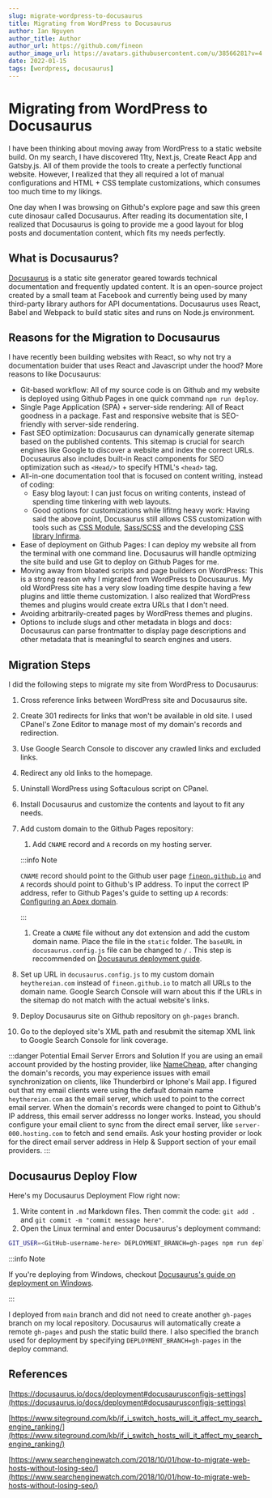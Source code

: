 ```yaml
---
slug: migrate-wordpress-to-docusaurus
title: Migrating from WordPress to Docusaurus
author: Ian Nguyen
author_title: Author
author_url: https://github.com/fineon
author_image_url: https://avatars.githubusercontent.com/u/38566281?v=4
date: 2022-01-15
tags: [wordpress, docusaurus]
---
```

# Migrating from WordPress to Docusaurus

I have been thinking about moving away from WordPress to a static website build. On my search, I have discovered 11ty, Next.js, Create React App and Gatsby.js. All of them provide the tools to create a perfectly functional website. However, I realized that they all required a lot of manual configurations and HTML + CSS template customizations, which consumes too much time to my likings. 

One day when I was browsing on Github's explore page and saw this green cute dinosaur called Docusaurus. After reading its documentation site, I realized that Docusaurus is going to provide me a good layout for blog posts and documentation content, which fits my needs perfectly. 

## What is Docusaurus?

[Docusaurus](https://docusaurus.io) is a static site generator geared towards technical documentation and frequently updated content. It is an open-source project created by a small team at Facebook and currently being used by many third-party library authors for API documentations. Docusaurus uses React, Babel and Webpack to build static sites and runs on Node.js environment. 

## Reasons for the Migration to Docusaurus

I have recently been building websites with React, so why not try a documentation buider that uses React and Javascript under the hood? More reasons to like Docusaurus: 

- Git-based workflow: All of my source code is on Github and my website is deployed using Github Pages in one quick command `npm run deploy`.
- Single Page Application (SPA) + server-side rendering: All of React goodness in a package. Fast and responsive website that is SEO-friendly with server-side rendering.
- Fast SEO optimization: Docusaurus can dynamically generate sitemap based on the published contents. This sitemap is crucial for search engines like Google to discover a website and index the correct URLs. Docusaurus also includes built-in React components for SEO optimization such as `<Head/>` to specify HTML's `<head>` tag.
- All-in-one documentation tool that is focused on content writing, instead of coding:
    - Easy blog layout: I can just focus on writing contents, instead of spending time tinkering with web layouts.
    - Good options for customizations while lifitng heavy work: Having said the above point, Docusaurus still allows CSS customization with tools such as [CSS Module](https://docusaurus.io/docs/styling-layout#css-modules), [Sass/SCSS](https://docusaurus.io/docs/styling-layout#sassscss) and the developing [CSS library Infirma](https://infima.dev).
- Ease of deployment on Github Pages: I can deploy my website all from the terminal with one command line. Docusaurus will handle optmizing the site build and use Git to deploy on Github Pages for me.
- Moving away from bloated scripts and page builders on WordPress: This is a strong reason why I migrated from WordPress to Docusaurus. My old WordPress site has a very slow loading time despite having a few plugins and  little theme customization. I also realized that WordPress themes and plugins would create extra URLs that I don't need.
- Avoiding arbitrarily-created pages by WordPress themes and plugins.
- Options to include slugs and other metadata in blogs and docs: Docusaurus can parse frontmatter to display page descriptions and other metadata that is meaningful to search engines and users.

## Migration Steps

I did the following steps to migrate my site from WordPress to Docusaurus: 

1. Cross reference links between WordPress site and Docusaurus site.
2. Create 301 redirects for links that won't be available in old site. I used CPanel's Zone Editor to manage most of my domain's records and redirection.
3. Use Google Search Console to discover any crawled links and excluded links.
4. Redirect any old links to the homepage. 
5. Uninstall WordPress using Softaculous script on CPanel. 
6. Install Docusaurus and customize the contents and layout to fit any needs. 
7. Add custom domain to the Github Pages repository:
    1. Add `CNAME` record and `A` records on my hosting server.

    :::info Note

    `CNAME` record should point to the Github user page [`fineon.github.io`](http://fineon.github.io/) and `A` records should point to Github's IP address. To input the correct IP address, refer to Github Pages's guide to setting up `A` records: [Configuring an Apex domain](https://docs.github.com/en/pages/configuring-a-custom-domain-for-your-github-pages-site/managing-a-custom-domain-for-your-github-pages-site#configuring-an-apex-domain). 

    :::

    1. Create a `CNAME` file without any dot extension and add the custom domain name. Place the file in the `static` folder. The `baseURL` in `docusaurus.config.js` file can be changed to `/` . This step is reccommended on [Docusaurus deployment guide](https://docusaurus.io/docs/deployment#docusaurusconfigjs-settings).
8. Set up URL in `docusaurus.config.js` to my custom domain `heythereian.com` instead of `fineon.github.io` to match all URLs to the domain name. Google Search Console will warn about this if the URLs in the sitemap do not match with the actual website's links. 
9. Deploy Docusaurus site on Github repository on `gh-pages` branch.
10. Go to the deployed site's XML path and resubmit the sitemap XML link to Google Search Console for link coverage.

:::danger Potential Email Server Errors and Solution
If you are using an email account provided by the hosting provider, like [NameCheap](https://www.namecheap.com), after changing the domain's records, you may experience issues with email synchronization on clients, like Thunderbird or Iphone's Mail app. I figured out that my email clients were using the default domain name `heythereian.com` as the email server, which used to point to the correct email server. When the domain's records were changed to point to Github's IP address, this email server addresss no longer works. Instead, you should configure your email client to sync from the direct email server, like `server-000.hosting.com` to fetch and send emails. Ask your hosting provider or look for the direct email server address in Help & Support section of your email providers. 
:::

## Docusaurus Deploy Flow

Here's my Docusaurus Deployment Flow  right now: 

1. Write content in `.md` Markdown files. Then commit the code: `git add .` and `git commit -m "commit message here"`. 
2. Open the Linux terminal and enter Docusaurus's deployment command: 

```bash title="Linux bash shell"
GIT_USER=<GitHub-username-here> DEPLOYMENT_BRANCH=gh-pages npm run deploy
```

:::info Note 

If you're deploying from Windows, checkout [Docusaurus's guide on deployment on Windows](https://docusaurus.io/docs/deployment#deploy). 

:::

I deployed from `main` branch and did not need to create another `gh-pages` branch on my local repository. Docusaurus will automatically create a remote `gh-pages` and push the static build there. I also specified the branch used for deployment by specifying `DEPLOYMENT_BRANCH=gh-pages` in the deploy command. 

## References

[https://docusaurus.io/docs/deployment#docusaurusconfigjs-settings](https://docusaurus.io/docs/deployment#docusaurusconfigjs-settings)

[https://www.siteground.com/kb/if_i_switch_hosts_will_it_affect_my_search_engine_ranking/](https://www.siteground.com/kb/if_i_switch_hosts_will_it_affect_my_search_engine_ranking/)

[https://www.searchenginewatch.com/2018/10/01/how-to-migrate-web-hosts-without-losing-seo/](https://www.searchenginewatch.com/2018/10/01/how-to-migrate-web-hosts-without-losing-seo/)
